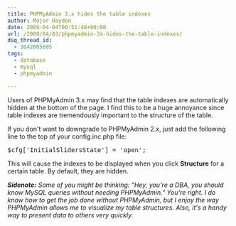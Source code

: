 ```yaml
---
title: PHPMyAdmin 3.x hides the table indexes
author: Major Hayden
date: 2009-04-04T00:51:48+00:00
url: /2009/04/03/phpmyadmin-3x-hides-the-table-indexes/
dsq_thread_id:
  - 3642805605
tags:
  - database
  - mysql
  - phpmyadmin

---
```

Users of PHPMyAdmin 3.x may find that the table indexes are automatically hidden at the bottom of the page. I find this to be a huge annoyance since table indexes are tremendously important to the structure of the table.

If you don't want to downgrade to PHPMyAdmin 2.x, just add the following line to the top of your config.inc.php file:

<pre lang="php">$cfg['InitialSlidersState'] = 'open';</pre>

This will cause the indexes to be displayed when you click **Structure** for a certain table. By default, they are hidden.

_**Sidenote:** Some of you might be thinking: &#8220;Hey, you're a DBA, you should know MySQL queries without needing PHPMyAdmin.&#8221; You're right. I do know how to get the job done without PHPMyAdmin, but I enjoy the way PHPMyAdmin allows me to visualize my table structures. Also, it's a handy way to present data to others very quickly._
